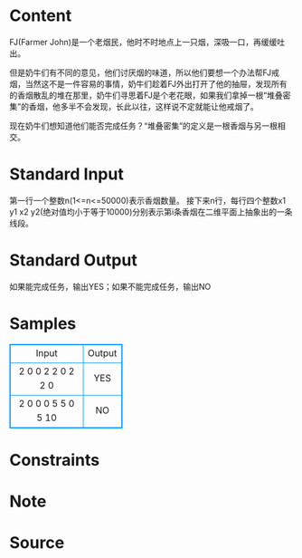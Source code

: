 
# Content

FJ(Farmer John)是一个老烟民，他时不时地点上一只烟，深吸一口，再缓缓吐出。

但是奶牛们有不同的意见，他们讨厌烟的味道，所以他们要想一个办法帮FJ戒烟，当然这不是一件容易的事情，奶牛们趁着FJ外出打开了他的抽屉，发现所有的香烟散乱的堆在那里，奶牛们寻思着FJ是个老花眼，如果我们拿掉一根“堆叠密集”的香烟，他多半不会发现，长此以往，这样说不定就能让他戒烟了。

现在奶牛们想知道他们能否完成任务？“堆叠密集”的定义是一根香烟与另一根相交。

# Standard Input

第一行一个整数n(1<=n<=50000)表示香烟数量。
接下来n行，每行四个整数x1 y1 x2 y2(绝对值均小于等于10000)分别表示第i条香烟在二维平面上抽象出的一条线段。

# Standard Output

如果能完成任务，输出YES；如果不能完成任务，输出NO

# Samples

<style>
        table,table tr th, table tr td { border:1px solid #0094ff; }
        table { width: 200px; min-height: 25px; line-height: 25px; text-align: center; border-collapse: collapse;}   
    </style>
<table>
	<tr>
		<td>Input</td>
		<td>Output</td>
	</tr>
<tr><td>2
0 0 2 2
0 2 2 0</td><td>YES</td></tr><tr><td>2
0 0 0 5
5 0 5 10</td><td>NO</td></tr></table>


# Constraints



# Note



# Source


